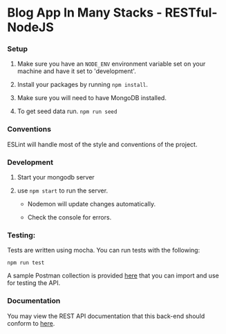 # Blog App In Many Stacks - RESTful-NodeJS

### Setup

1. Make sure you have an `NODE_ENV` environment variable set on your machine and have it set to 'development'.

2. Install your packages by running `npm install`.

3. Make sure you will need to have MongoDB installed.

4. To get seed data run. `npm run seed`

### Conventions
ESLint will handle most of the style and conventions of the project.

### Development

1. Start your mongodb server

2. use `npm start` to run the server.

	- Nodemon will update changes automatically.

	- Check the console for errors.

### Testing:

Tests are written using mocha. You can run tests with the following:

  	npm run test

A sample Postman collection is provided [here](../api-resources/rest/blog-app-rest.json.postman_collection) that you can import and use for testing the API.

### Documentation

You may view the REST API documentation that this back-end should conform to [here](https://rawgit.com/chiedolabs/blog-app-in-many-stacks/master/back-ends/api-resources/rest/build/index.html).
